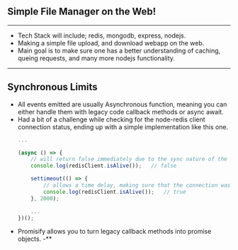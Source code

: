 ## Simple File Manager on the Web!
---
- Tech Stack will include; redis, mongodb, express, nodejs.
- Making a simple file upload, and download webapp on the web.
- Main goal is to make sure one has a better understanding of caching, queing requests, and many more nodejs functionality.

---
## Synchronous Limits
- All events emitted are usually Asynchronous function, meaning you can either handle them with legacy code callback methods or async await.
- Had a bit of a challenge while checking for the node-redis client connection status, ending up with a simple implementation like this one.
    ```javascript
    ...

    (async () => {
        // will return false immediately due to the sync nature of the function
        console.log(redisClient.isAlive());   // false

        settimeout(() => {
            // allows a time delay, making sure that the connection was made correctly
            console.log(redisClient.isAlive());   // true
        }, 2000);

        ...
    })();

    ```
- Promisify allows you to turn legacy callback methods into promise objects.
-** 
